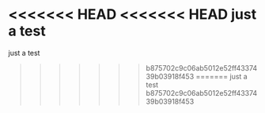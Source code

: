 <<<<<<< HEAD
<<<<<<< HEAD
just a test
=======
just a test
>>>>>>> b875702c9c06ab5012e52ff4337439b03918f453
=======
just a test
>>>>>>> b875702c9c06ab5012e52ff4337439b03918f453
